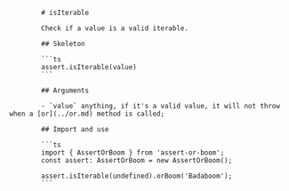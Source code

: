             # isIterable

            Check if a value is a valid iterable.

            ## Skeleton

            ```ts
            assert.isIterable(value)
            ```

            ## Arguments

            - `value` anything, if it's a valid value, it will not throw when a [or](../or.md) method is called;

            ## Import and use

            ```ts
            import { AssertOrBoom } from 'assert-or-boom';
            const assert: AssertOrBoom = new AssertOrBoom();

            assert.isIterable(undefined).orBoom('Badaboom');
            ```
